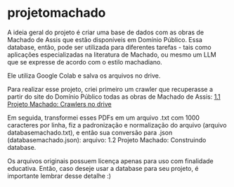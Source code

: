 # projetomachado

A ideia geral do projeto é criar uma base de dados com as obras de Machado de Assis que estão disponíveis em Domínio Público. Essa database, então, pode ser utilizada para diferentes tarefas - tais como aplicações especializadas na literatura de Machado, ou mesmo um LLM que se expresse de acordo com o estilo machadiano.

Ele utiliza Google Colab e salva os arquivos no drive.

Para realizar esse projeto, criei primeiro um crawler que recuperasse a partir do site do Domínio Público todas as obras de Machado de Assis: [1.1 Projeto Machado: Crawlers no drive](https://github.com/ethelbeluzzi/projetomachado/blob/main/projeto_machado_crawlers)


Em seguida, transformei esses PDFs em um arquivo .txt com 1000 caracteres por linha, fiz a padronização e normalização do arquivo (arquivo databasemachado.txt), e então sua conversão para .json (databasemachado.json):
arquivo: 1.2 Projeto Machado: Construindo database.

Os arquivos originais possuem licença apenas para uso com finalidade educativa. Então, caso deseje usar a database para seu projeto, é importante lembrar desse detalhe :)
